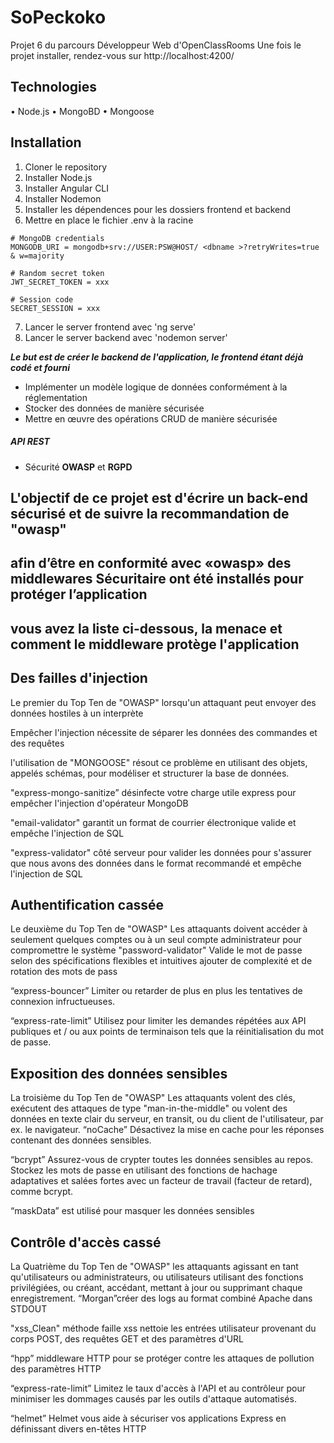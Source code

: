 # SoPeckoko

Projet 6 du parcours Développeur Web d'OpenClassRooms
Une fois le projet installer, rendez-vous sur http://localhost:4200/

## Technologies

• Node.js
• MongoBD
• Mongoose

## Installation

1. Cloner le repository
2. Installer Node.js
3. Installer Angular CLI
4. Installer Nodemon
5. Installer les dépendences pour les dossiers frontend et backend
6. Mettre en place le fichier .env à la racine

````text
# MongoDB credentials
MONGODB_URI = mongodb+srv://USER:PSW@HOST/ <dbname >?retryWrites=true & w=majority

# Random secret token
JWT_SECRET_TOKEN = xxx

# Session code
SECRET_SESSION = xxx
````

7. Lancer le server frontend avec 'ng serve'
8. Lancer le server backend avec 'nodemon server'

***Le but est de créer le backend de l'application, le frontend étant déjà codé et fourni***

* Implémenter un modèle logique de données conformément à la réglementation
* Stocker des données de manière sécurisée
* Mettre en œuvre des opérations CRUD de manière sécurisée

##### API REST

* Sécurité **OWASP** et **RGPD**

## L'objectif de ce projet est d'écrire un back-end sécurisé et de suivre la recommandation de "owasp"
## afin d’être en conformité avec «owasp» des middlewares Sécuritaire ont été installés pour protéger l’application
## vous avez la liste ci-dessous, la menace et comment le middleware protège l'application


## Des failles d'injection


Le premier du Top Ten de "OWASP"
lorsqu'un attaquant peut envoyer des données hostiles à un interprète

Empêcher l'injection nécessite de séparer les données des commandes et des requêtes


l'utilisation de "MONGOOSE" résout ce problème en utilisant des objets, appelés schémas,
pour modéliser et structurer la base de données.

"express-mongo-sanitize” désinfecte votre charge utile express pour empêcher l'injection d'opérateur MongoDB

"email-validator" garantit un format de courrier électronique valide et empêche l'injection de SQL

"express-validator" côté serveur pour valider les données pour s'assurer que nous avons des données dans le format recommandé
et empêche l'injection de SQL


## Authentification cassée
Le deuxième du Top Ten de "OWASP"
Les attaquants doivent accéder à seulement quelques comptes ou à un seul compte administrateur pour compromettre le système
"password-validator" Valide le mot de passe selon des spécifications flexibles et intuitives  ajouter de complexité et de rotation des mots de pass 


“express-bouncer” Limiter ou retarder de plus en plus les tentatives de connexion infructueuses.

“express-rate-limit” Utilisez pour limiter les demandes répétées aux API publiques et / ou aux points de terminaison tels que la réinitialisation du mot de passe.


## Exposition des données sensibles
La troisième du Top Ten de "OWASP"
Les attaquants volent des clés, exécutent des attaques de type "man-in-the-middle" ou volent des données en texte clair du serveur, en transit, ou du client de l'utilisateur, par ex. le navigateur.
“noCache” Désactivez la mise en cache pour les réponses contenant des données sensibles.


“bcrypt” Assurez-vous de crypter toutes les données sensibles au repos. Stockez les mots de passe en utilisant des fonctions de hachage adaptatives et salées fortes avec un facteur de travail (facteur de retard), comme  bcrypt.

“maskData” est utilisé pour masquer les données sensibles


## Contrôle d'accès cassé
La  Quatrième du Top Ten de "OWASP"
les attaquants agissant en tant qu'utilisateurs ou administrateurs, ou utilisateurs utilisant des fonctions privilégiées, ou créant, accédant, mettant à jour ou supprimant chaque enregistrement.
“Morgan”créer des logs  au format combiné Apache dans STDOUT


"xss_Clean" méthode faille xss nettoie
 les entrées utilisateur provenant du corps POST, des requêtes GET et des paramètres d'URL

“hpp” middleware  HTTP pour se protéger contre les attaques de pollution des paramètres HTTP 

“express-rate-limit” Limitez le taux d'accès à l'API et au contrôleur pour minimiser les dommages causés par les outils d'attaque automatisés.

“helmet” Helmet vous aide à sécuriser vos applications Express en définissant divers en-têtes HTTP
